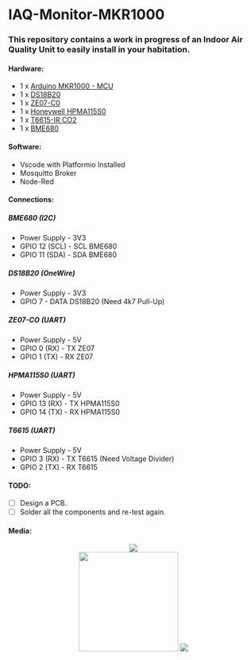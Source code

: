 # IAQ-Monitor-MKR1000

### This repository contains a work in progress of an Indoor Air Quality Unit to easily install in your habitation.

#### Hardware:
  - 1 x [Arduino MKR1000 - MCU](https://store.arduino.cc/arduino-mkr1000-wifi)
  - 1 x [DS18B20](https://www.aliexpress.com/item/1005001636433931.html)
  - 1 x [ZE07-C0](https://www.aliexpress.com/item/4000089153741.html)
  - 1 x [Honeywell HPMA115S0](https://www.aliexpress.com/item/4000206537496.html)
  - 1 x [T6615-IR CO2](https://www.aliexpress.com/item/32960248541.html)
  - 1 x [BME680](https://www.adafruit.com/product/3660)
  
#### Software:
  - Vscode with Platformio Installed
  - Mosquitto Broker
  - Node-Red
  
#### Connections:
##### BME680 (I2C)
 - Power Supply - 3V3
 - GPIO 12 (SCL)  - SCL BME680
 - GPIO 11 (SDA)  - SDA BME680
##### DS18B20 (OneWire)
 - Power Supply - 3V3
 - GPIO 7       - DATA DS18B20 (Need 4k7 Pull-Up)
##### ZE07-CO (UART)
 - Power Supply - 5V
 - GPIO 0 (RX)  - TX ZE07 
 - GPIO 1 (TX)  - RX ZE07
##### HPMA115S0 (UART)
 - Power Supply - 5V
 - GPIO 13 (RX)  - TX HPMA115S0 
 - GPIO 14 (TX)  - RX HPMA115S0
##### T6615 (UART)
 - Power Supply - 5V
 - GPIO 3 (RX)  - TX T6615 (Need Voltage Divider)
 - GPIO 2 (TX)  - RX T6615
  
#### TODO:
- [ ] Design a PCB.
- [ ] Solder all the components and re-test again.
  
#### Media:
<p align="center">
<img src="media/node-red-demo.gif"><br/>
<img src="media/node-red.png" width="200" height="200">
<img src="media/board.png">
</p>

